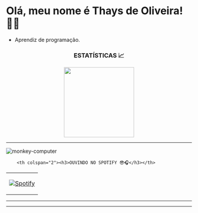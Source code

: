 ## <h1>Olá, meu nome é Thays de Oliveira! 🧑‍💻 </h1>
<ul>
 <li>Aprendiz de programação.</li>
</ul>
 <div align="center">
  <h3>ESTATÍSTICAS 📈</h3>
     <img align="center" height="190em" src="https://github-readme-stats.vercel.app/api?username=OSThays&show_icons=true&theme=react&include_all_commits=true&count_private=false"/&gt;
      <img align="center"height="190em" src="https://github-readme-stats.vercel.app/api/top-langs/?username=OSThays&layout=compact&langs_count=7&theme=react"/&gt;>

</div>
</div>
 <hr>
  <table>
  <tr>

![monkey-computer](https://github.com/OSThays/OSThays/assets/160744526/aeeb1877-d602-4f4f-8926-e0fafff59ea8)


        <th colspan="2"><h3>OUVINDO NO SPOTIFY 😎🎧</h3></th>
  </tr>
  <td align="center">
   
[![Spotify](https://spotify-github-profile.vercel.app/api/view?uid=thaysoliveira1347)](https://open.spotify.com/user/thaysoliveira1347)

  </td>
   </tr>
   </table>
   <hr>
</div>
<hr>   
 
